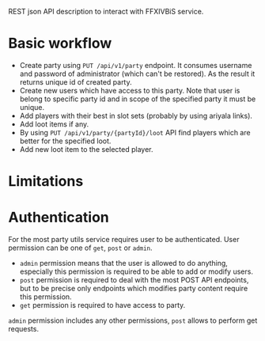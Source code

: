 REST json API description to interact with FFXIVBiS service.

# Basic workflow

* Create party using `PUT /api/v1/party` endpoint. It consumes username and password of administrator (which can't be restored). As the result it returns unique id of created party.
* Create new users which have access to this party. Note that user is belong to specific party id and in scope of the specified party it must be unique.
* Add players with their best in slot sets (probably by using ariyala links).
* Add loot items if any.
* By using `PUT /api/v1/party/{partyId}/loot` API find players which are better for the specified loot.
* Add new loot item to the selected player.

# Limitations

# Authentication

For the most party utils service requires user to be authenticated. User permission can be one of `get`, `post` or `admin`.

* `admin` permission means that the user is allowed to do anything, especially this permission is required to be able to add or modify users.
* `post` permission is required to deal with the most POST API endpoints, but to be precise only endpoints which modifies party content require this permission.
* `get` permission is required to have access to party.

`admin` permission includes any other permissions, `post` allows to perform get requests.

<security-definitions />
